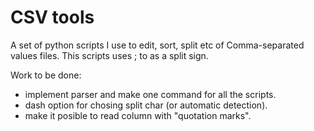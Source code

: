 CSV tools
========
A set of python scripts I use to edit, sort, split etc of Comma-separated values files. This scripts uses ; to as a split sign. 

Work to be done:

- implement parser and make one command for all the scripts.
- dash option for chosing split char (or automatic detection).
- make it posible to read column with "quotation marks".
